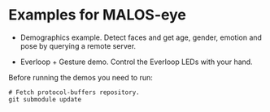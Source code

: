 # Examples for MALOS-eye

* Demographics example. Detect faces and get age, gender, emotion and pose by querying a remote server.

* Everloop + Gesture demo. Control the Everloop LEDs with your hand.

Before running the demos you need to run:

    # Fetch protocol-buffers repository.
    git submodule update
